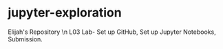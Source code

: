 # jupyter-exploration
Elijah's Repository \n
L03 Lab- Set up GitHub, Set up Jupyter Notebooks, Submission.

